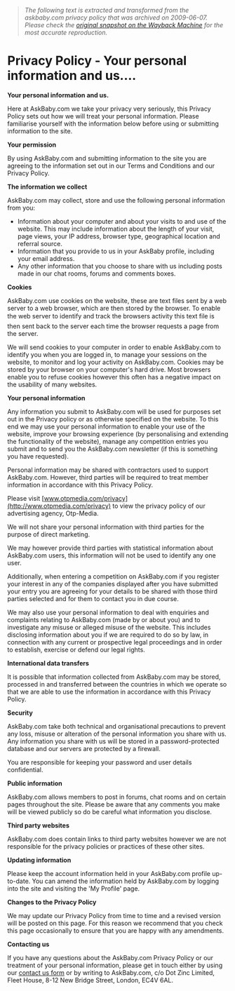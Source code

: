 > *The following text is extracted and transformed from the askbaby.com privacy policy that was archived on 2009-06-07. Please check the [original snapshot on the Wayback Machine](https://web.archive.org/web/20090607154954id_/http%3A//www.askbaby.com/privacy-policy.htm) for the most accurate reproduction.*

# Privacy Policy - Your personal information and us....

**Your personal information and us.**

Here at AskBaby.com we take your privacy very seriously, this Privacy Policy sets out how we will treat your personal information. Please familiarise yourself with the information below before using or submitting information to the site.

 **Your permission**

By using AskBaby.com and submitting information to the site you are agreeing to the information set out in our Terms and Conditions and our Privacy Policy. 

**The information we collect**

AskBaby.com may collect, store and use the following personal information from you:

  * Information about your computer and about your visits to and use of the website. This may include information about the length of your visit, page views, your IP address, browser type, geographical location and referral source.
  * Information that you provide to us in your AskBaby profile, including your email address.
  * Any other information that you choose to share with us including posts made in our chat rooms, forums and comments boxes.



 **Cookies**

AskBaby.com use cookies on the website, these are text files sent by a web server to a web browser, which are then stored by the browser. To enable the web server to identify and track the browsers activity this text file is then sent back to the server each time the browser requests a page from the server. 

We will send cookies to your computer in order to enable AskBaby.com to identify you when you are logged in, to manage your sessions on the website, to monitor and log your activity on AskBaby.com. Cookies may be stored by your browser on your computer's hard drive. Most browsers enable you to refuse cookies however this often has a negative impact on the usability of many websites. 

**Your personal information**

Any information you submit to AskBaby.com will be used for purposes set out in the Privacy policy or as otherwise specified on the website. To this end we may use your personal information to enable your use of the website, improve your browsing experience (by personalising and extending the functionality of the website), manage any competition entries you submit and to send you the AskBaby.com newsletter (if this is something you have requested).

Personal information may be shared with contractors used to support AskBaby.com. However, third parties will be required to treat member information in accordance with this Privacy Policy.

Please visit [www.otpmedia.com/privacy](http://www.otpmedia.com/privacy) to view the privacy policy of our advertising agency, Otp-Media.

We will not share your personal information with third parties for the purpose of direct marketing.

We may however provide third parties with statistical information about AskBaby.com users, this information will not be used to identify any one user. 

Additionally, when entering a competition on AskBaby.com if you register your interest in any of the companies displayed after you have submitted your entry you are agreeing for your details to be shared with those third parties selected and for them to contact you in due course. 

We may also use your personal information to deal with enquiries and complaints relating to AskBaby.com (made by or about you) and to investigate any misuse or alleged misuse of the website. This includes disclosing information about you if we are required to do so by law, in connection with any current or prospective legal proceedings and in order to establish, exercise or defend our legal rights. 

**International data transfers**

It is possible that information collected from AskBaby.com may be stored, processed in and transferred between the countries in which we operate so that we are able to use the information in accordance with this Privacy Policy.

 **Security**

AskBaby.com take both technical and organisational precautions to prevent any loss, misuse or alteration of the personal information you share with us. Any information you share with us will be stored in a password-protected database and our servers are protected by a firewall. 

You are responsible for keeping your password and user details confidential. 

**Public information**

AskBaby.com allows members to post in forums, chat rooms and on certain pages throughout the site. Please be aware that any comments you make will be viewed publicly so do be careful what information you disclose.

 **Third party websites**

AskBaby.com does contain links to third party websites however we are not responsible for the privacy policies or practices of these other sites.

 **Updating information**

Please keep the account information held in your AskBaby.com profile up-to-date. You can amend the information held by AskBaby.com by logging into the site and visiting the 'My Profile' page.

 **Changes to the Privacy Policy**

We may update our Privacy Policy from time to time and a revised version will be posted on this page. For this reason we recommend that you check this page occasionally to ensure that you are happy with any amendments.

 **Contacting us**

If you have any questions about the AskBaby.com Privacy Policy or our treatment of your personal information, please get in touch either by using our [contact us form](http://www.askbaby.com/contact-us.htm) or by writing to AskBaby.com, c/o Dot Zinc Limited, Fleet House, 8-12 New Bridge Street, London, EC4V 6AL.
